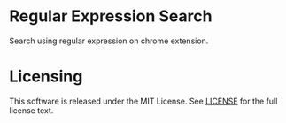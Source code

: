Regular Expression Search
=========================
Search using regular expression on chrome extension.

Licensing
=========
This software is released under the MIT License. See [LICENSE](LICENSE) for the full license text.
